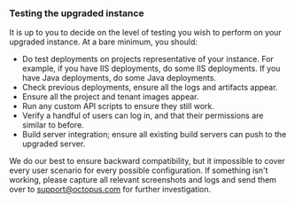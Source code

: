 ### Testing the upgraded instance

It is up to you to decide on the level of testing you wish to perform on your upgraded instance.  At a bare minimum, you should:

- Do test deployments on projects representative of your instance.  For example, if you have IIS deployments, do some IIS deployments.  If you have Java deployments, do some Java deployments.
- Check previous deployments, ensure all the logs and artifacts appear.
- Ensure all the project and tenant images appear.
- Run any custom API scripts to ensure they still work.
- Verify a handful of users can log in, and that their permissions are similar to before.
- Build server integration; ensure all existing build servers can push to the upgraded server.

We do our best to ensure backward compatibility, but it impossible to cover every user scenario for every possible configuration.  If something isn't working, please capture all relevant screenshots and logs and send them over to [support@octopus.com](mailto:support@octopus.com) for further investigation.
